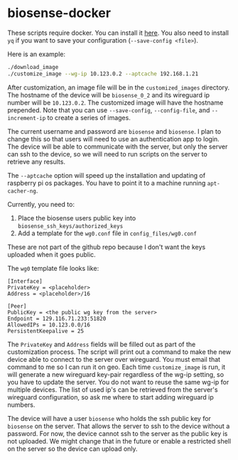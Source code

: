 # biosense-docker

These scripts require docker. You can install it [here](https://docs.docker.com/engine/install/). You also need to install `yq` if you want to save your configuration (`--save-config <file>`).

Here is an example:

```bash
./download_image 
./customize_image --wg-ip 10.123.0.2 --aptcache 192.168.1.21 
```

After customization, an image file will be in the `customized_images` directory. The hostname of the device will be `biosense_0_2` and its wireguard ip number will be `10.123.0.2`. The customized image will have the hostname prepended. Note that you can use `--save-config`, `--config-file`, and `--increment-ip` to create a series of images.

The current username and password are `biosense` and `biosense`. I plan to change this so that users will need to use an authentication app to login. The device will be able to communicate with the server, but only the server can ssh to the device, so we will need to run scripts on the server to retrieve any results.

The `--aptcache` option will speed up the installation and updating of raspberry pi os packages. You have to point it to a machine running `apt-cacher-ng`.

Currently, you need to:

1. Place the biosense users public key into `biosense_ssh_keys/authorized_keys`
1. Add a template for the `wg0.conf` file in `config_files/wg0.conf`

These are not part of the github repo because I don't want the keys uploaded when it goes public.

The `wg0` template file looks like:

```
[Interface]
PrivateKey = <placeholder>
Address = <placeholder>/16

[Peer]
PublicKey = <the public wg key from the server>
Endpoint = 129.116.71.233:51820
AllowedIPs = 10.123.0.0/16
PersistentKeepalive = 25
```

The `PrivateKey` and `Address` fields will be filled out as part of the customization process. The script will print out a command to make the new device able to connect to the server over wireguard. You must email that command to me so I can run it on geo. Each time `customize_image` is run, it will generate a new wireguard key-pair regardless of the wg-ip setting, so you have to update the server. You do not want to reuse the same wg-ip for multiple devices. The list of used ip's can be retrieved from the server's wireguard configuration, so ask me where to start adding wireguard ip numbers. 

The device will have a user `biosense` who holds the ssh public key for `biosense` on the server. That allows the server to ssh to the device without a password. For now, the device cannot ssh to the server as the public key is not uploaded. We might change that in the future or enable a restricted shell on the server so the device can upload only.


